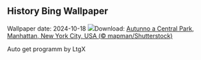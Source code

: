 ## History Bing Wallpaper
Wallpaper date: 2024-10-18
![](https://www.bing.com/th?id=OHR.CentralParkAutumn_IT-IT8332847317_UHD.jpg&w=1000)Download: [Autunno a Central Park, Manhattan, New York City, USA (© mapman/Shutterstock)](https://www.bing.com/th?id=OHR.CentralParkAutumn_IT-IT8332847317_UHD.jpg)

Auto get programm by LtgX
